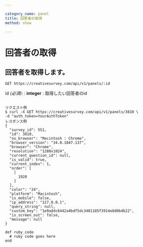```yaml
---

category_name: panel
title: 回答者の取得
method: show

---
```


# 回答者の取得

## 回答者を取得します。

`GET https://creativesurvey.com/api/v1/panels/:id`

id _(必須)_:
: __integer__
: 取得したい回答者のid

~~~

リクエスト例
$ curl -X GET https://creativesurvey.com/api/v1/panels/3810 \
-d "auth_token=YourAuthToken"
レスポンス例
{
  "survey_id": 551,
  "id": 3810,
  "os_browser": "Macintosh : Chrome",
  "browser_version": "34.0.1847.137",
  "browser": "Chrome",
  "resolution": "1280x1024",
  "current_question_id": null,
  "is_valid": true,
  "current_index": 1,
  "order": [
    [
      1920
    ]
  ],
  "color": "24",
  "platform": "Macintosh",
  "is_mobile": false,
  "ip_address": "127.0.0.1",
  "query_string": null,
  "custom_key": "1e9addc6442a4bdf5dc3401185f3914e8d0b4b22",
  "is_screen_out": false,
  "message": null
}

~~~

~~~
def ruby_code
  # ruby code goes here
end
~~~

